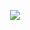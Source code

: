 <p align="center"> 
  <img src="https://media1.tenor.com/m/1wYBavcFelkAAAAC/nixos-nix.gif" align="center"/>
</p>
<div>
